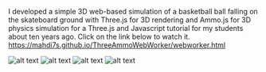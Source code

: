 I developed a simple 3D web-based simulation of a basketball ball falling on the skateboard ground with Three.js for 3D rendering and Ammo.js for 3D physics simulation for a Three.js and Javascript tutorial for my students about ten years ago.
Click on the link below to watch it.
https://mahdi7s.github.io/ThreeAmmoWebWorker/webworker.html

![alt text](https://github.com/Mahdi7s/ThreeAmmoWebWorker/raw/master/screens/1.png)
![alt text](https://github.com/Mahdi7s/ThreeAmmoWebWorker/raw/master/screens/2.png)
![alt text](https://github.com/Mahdi7s/ThreeAmmoWebWorker/raw/master/screens/3.png)
![alt text](https://github.com/Mahdi7s/ThreeAmmoWebWorker/raw/master/screens/4.png)
